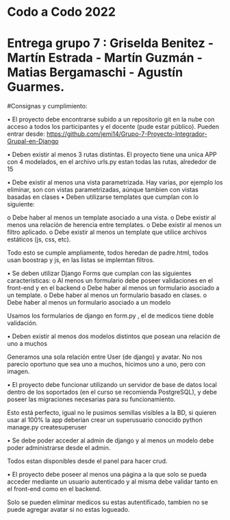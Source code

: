 # Codo a Codo 2022

# Entrega grupo  7 : Griselda Benitez - Martín Estrada - Martín Guzmán - Matias Bergamaschi - Agustín Guarmes.

#Consignas y cumplimiento: 

• El proyecto debe encontrarse subido a un repositorio git en la nube con acceso a todos
los participantes y el docente (pude estar público). Pueden entrar desde: https://github.com/jemi14/Grupo-7-Proyecto-Integrador-Grupal-en-Django

• Deben existir al menos 3 rutas distintas. El proyecto tiene una unica APP con 4 modelados, en el archivo urls.py estan todas las rutas, alrededor de 15

• Debe existir al menos una vista parametrizada. Hay varias, por ejemplo los eliminar, son con vistas parametrizadas, aúnque tambien con vistas basadas en clases
• Deben utilizarse templates que cumplan con lo siguiente:

o Debe haber al menos un template asociado a una vista.
o Debe existir al menos una relación de herencia entre templates.
o Debe existir al menos un filtro aplicado.
o Debe existir al menos un template que utilice archivos estáticos (js, css, etc).

Todo esto se cumple ampliamente, todos heredan de padre.html, todos usan boostrap y js, en las listas se implemtan filtros. 


• Se deben utilizar Django Forms que cumplan con las siguientes características:
o Al menos un formulario debe poseer validaciones en el front-end y en el backend
o Debe haber al menos un formulario asociado a un template.
o Debe haber al menos un formulario basado en clases.
o Debe haber al menos un formulario asociado a un modelo

Usamos los formularios de django en form.py , el de medicos tiene doble validación. 



• Deben existir al menos dos modelos distintos que posean una relación de uno a muchos

Generamos una sola relación entre User (de django) y avatar. No nos parecio oportuno que sea uno a muchos, hicimos uno a uno, pero con imagen. 

• El proyecto debe funcionar utilizando un servidor de base de datos local dentro de los
soportados (en el curso se recomienda PostgreSQL), y debe poseer las migraciones
necesarias para su funcionamiento.

Esto está perfecto, igual no le pusimos semillas visibles a la BD, si quieren usar al 100% la app deberian crear un superusuario conocido
python manage.py createsuperuser



• Se debe poder acceder al admin de django y al menos un modelo debe poder
administrarse desde el admin.

Todos estan disponibles desde el panel para hacer crud.

• El proyecto debe poseer al menos una página a la que solo se pueda acceder mediante
un usuario autenticado y al misma debe validar tanto en el front-end como en el backend.

Solo se pueden eliminar medicos su estas autentificado, tambien no se puede agregar avatar si no estas logueado. 
